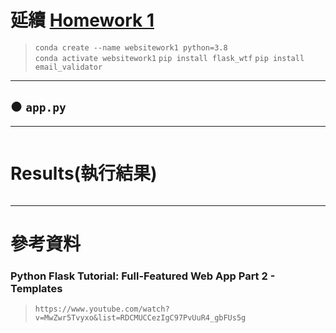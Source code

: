 # 延續 [Homework 1](https://github.com/ChengHan16/Cs4high_4080E036/blob/master/%E4%BC%BA%E6%9C%8D%E7%B6%B2%E9%A0%81%E7%A8%8B%E5%BC%8F%E8%A8%AD%E8%A8%88%E3%80%8A109-2%E3%80%8B/Homework/Homework1/Code.md)

> `conda create --name websitework1 python=3.8` <br>
> `conda activate websitework1`
> `pip install flask_wtf`
> `pip install email_validator`
---
## ● `app.py`
---

```

```
# Results(執行結果)
```

```

---
# 參考資料
### Python Flask Tutorial: Full-Featured Web App Part 2 - Templates
> `https://www.youtube.com/watch?v=MwZwr5Tvyxo&list=RDCMUCCezIgC97PvUuR4_gbFUs5g`
